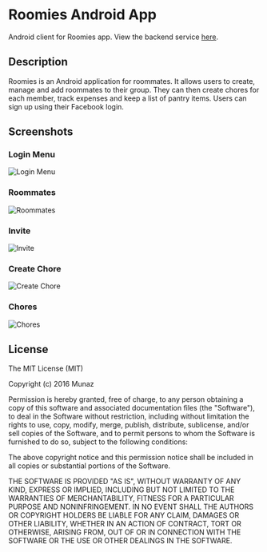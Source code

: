 # Roomies Android App
Android client for Roomies app. 
View the backend service [here](https://github.com/MunazR/Roomies-Backend).

## Description
Roomies is an Android application for roommates. It allows users to create, manage and add roommates to their group. They can then create chores for each member, track expenses and keep a list of pantry items. Users can sign up using their Facebook login.

## Screenshots

### Login Menu
![Login Menu](https://github.com/MunazR/Roomies-Android/blob/master/screenshots/login.png)

### Roommates
![Roommates](https://github.com/MunazR/Roomies-Android/blob/master/screenshots/roommates.png)

### Invite
![Invite](https://github.com/MunazR/Roomies-Android/blob/master/screenshots/invite.png)

### Create Chore
![Create Chore](https://github.com/MunazR/Roomies-Android/blob/master/screenshots/create_chore.png)

### Chores
![Chores](https://github.com/MunazR/Roomies-Android/blob/master/screenshots/chores.png)

## License
The MIT License (MIT)

Copyright (c) 2016 Munaz

Permission is hereby granted, free of charge, to any person obtaining a copy
of this software and associated documentation files (the "Software"), to deal
in the Software without restriction, including without limitation the rights
to use, copy, modify, merge, publish, distribute, sublicense, and/or sell
copies of the Software, and to permit persons to whom the Software is
furnished to do so, subject to the following conditions:

The above copyright notice and this permission notice shall be included in all
copies or substantial portions of the Software.

THE SOFTWARE IS PROVIDED "AS IS", WITHOUT WARRANTY OF ANY KIND, EXPRESS OR
IMPLIED, INCLUDING BUT NOT LIMITED TO THE WARRANTIES OF MERCHANTABILITY,
FITNESS FOR A PARTICULAR PURPOSE AND NONINFRINGEMENT. IN NO EVENT SHALL THE
AUTHORS OR COPYRIGHT HOLDERS BE LIABLE FOR ANY CLAIM, DAMAGES OR OTHER
LIABILITY, WHETHER IN AN ACTION OF CONTRACT, TORT OR OTHERWISE, ARISING FROM,
OUT OF OR IN CONNECTION WITH THE SOFTWARE OR THE USE OR OTHER DEALINGS IN THE
SOFTWARE.
